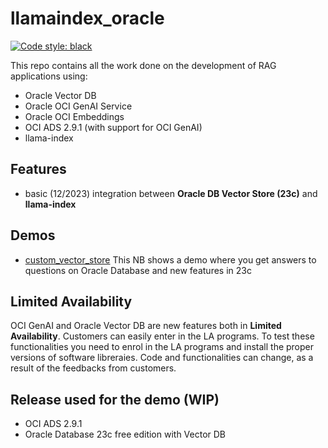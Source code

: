 # llamaindex_oracle
[![Code style: black](https://img.shields.io/badge/code%20style-black-000000.svg)](https://github.com/psf/black)

This repo contains all the work done on the development of RAG applications using:
* Oracle Vector DB
* Oracle OCI GenAI Service
* Oracle OCI Embeddings
* OCI ADS 2.9.1 (with support for OCI GenAI)
* llama-index

## Features
* basic (12/2023) integration between **Oracle DB Vector Store (23c)** and **llama-index**

## Demos
* [custom_vector_store](./custom_vector_store.ipynb) This NB shows a demo where you get answers to questions on Oracle Database and new features in 23c

## Limited Availability
OCI GenAI and Oracle Vector DB are new features both in **Limited Availability**. Customers can easily enter in the LA programs.
To test these functionalities you need to enrol in the LA programs and install the proper versions of software libreraies.
Code and functionalities can change, as a result of the feedbacks from customers.

## Release used for the demo (WIP)
* OCI ADS 2.9.1
* Oracle Database 23c free edition with Vector DB

